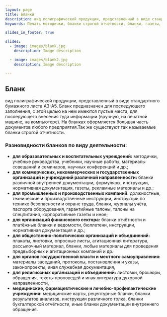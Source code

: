 ```yaml
---
layout: page
title: Бланки
description: вид полиграфической продукции, представленный в виде стандартного бумажного листа А3-А5. Бланк предназначен для последующего заполнения, внесения туда информации.
keywords: Печать методички, бланки строгой отчетности, бланки, газеты, инструкции, журналы учета, бюллетени, плакаты, листовки, аггитационные листы, протоколы, указы, медицинские карты, рецептурные блаки, бланки бухгалтерского отчета.

slides_in_footer: true

slides:
  - image: images/blank.jpg
    description: Image description

  - image: images/blank2.jpg
    description: Image description

---
```


## Бланк
вид полиграфической продукции, представленный в виде стандартного бумажного листа А3-А5. Бланк предназначен для последующего заполнения, с этой целью на нем имеются пустые места, для последующего внесения туда информации (вручную, на печатной машине, на компьютере). На бланках оформляется большая часть документов любого предприятия.Так же существуют так называемые бланки строгой отчетности. 

 
### Разновидности бланков по виду деятельности: 

 - **для образовательных и воспитательных учреждений:**
   методички, учебные руководства, учебники, научные работы, материалы совещаний и семинаров, научных конференций и др.;
 - **для коммерческих, некоммерческих и государственных организаций и учреждений различной направленности:**
   бланки различной внутренней документации, формуляры, инструкции, нормативная документация, газеты, рекламные материалы и др.;
 - **для промышленных и производственных компаний:**
   должностные, технические и производственные инструкции, инструкции по технике безопасности и охране труда, бланки, журналы учёта, паспорта оборудования, гарантийные талоны, талоны на спецпитания, корпоративные газеты и иное;
 - **для организаций финансового сектора:**
   бланки отчётности и платёжные бланки и ведомости, бюллетени, инструкции, нормативная документация и др.;
 - **для общественно-политических организаций и объединений:**
   плакаты, листовки, опросные листы, агитационная литература, рассылочный материал, бланки, любые материалы для проведения предвыборных и агитационных компаний и др.
 - **для органов государственной власти и местного самоуправления:**
   материалы заседаний, протоколы, постановления и указы, законопроекты, иная служебная документация,
 - **для религиозных организаций и объединений:**
   листовки, брошюры, обращения, тексты проповедей и иная литература духовной направленности,
 - **медицинские, фармацевтические и лечебно-профилактические учреждения:**
    медицинские карты, рецептурные бланки, бланки результатов анализов, инструкции различного толка, бланки бухгалтерской отчётности, иные бланки документации внутреннего обращения.
